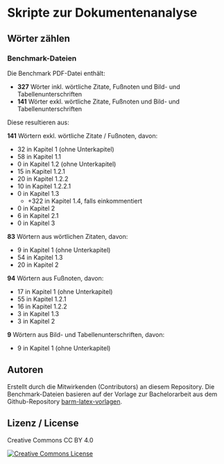 # Skripte zur Dokumentenanalyse

## Wörter zählen

### Benchmark-Dateien

Die Benchmark PDF-Datei enthält:
- **327** Wörter inkl. wörtliche Zitate, Fußnoten und Bild- und Tabellenunterschriften
- **141** Wörter exkl. wörtliche Zitate, Fußnoten und Bild- und Tabellenunterschriften

Diese resultieren aus:

**141** Wörtern exkl. wörtliche Zitate / Fußnoten, davon:
- 32 in Kapitel 1 (ohne Unterkapitel)
- 58 in Kapitel 1.1
- 0 in Kapitel 1.2 (ohne Unterkapitel)
- 15 in Kapitel 1.2.1
- 20 in Kapitel 1.2.2
- 10 in Kapitel 1.2.2.1
- 0 in Kapitel 1.3
  - \+322 in Kapitel 1.4, falls einkommentiert
- 0 in Kapitel 2
- 6 in Kapitel 2.1
- 0 in Kapitel 3

**83** Wörtern aus wörtlichen Zitaten, davon:
- 9 in Kapitel 1 (ohne Unterkapitel)
- 54 in Kapitel 1.3
- 20 in Kapitel 2

**94** Wörtern aus Fußnoten, davon:
- 17 in Kapitel 1 (ohne Unterkapitel)
- 55 in Kapitel 1.2.1
- 16 in Kapitel 1.2.2
- 3 in Kapitel 1.3
- 3 in Kapitel 2

**9** Wörtern aus Bild- und Tabellenunterschriften, davon:
- 9 in Kapitel 1 (ohne Unterkapitel)

## Autoren

Erstellt durch die Mitwirkenden (Contributors) an diesem Repository. Die Benchmark-Dateien basieren auf der Vorlage zur Bachelorarbeit aus dem Github-Repository <a href="https://github.com/Schlump02/barm-latex-vorlagen">barm-latex-vorlagen</a>.

## Lizenz / License

Creative Commons CC BY 4.0

<a rel="license" href="http://creativecommons.org/licenses/by/4.0/"><img alt="Creative Commons License" style="border-width:0" src="https://i.creativecommons.org/l/by/4.0/88x31.png" /></a>
